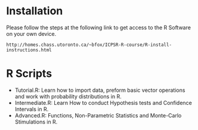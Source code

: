 # Installation 
Please follow the steps at the following link to get access to the R Software on your own device. 
```
http://homes.chass.utoronto.ca/~bfox/ICPSR-R-course/R-install-instructions.html
```

# R Scripts 

- Tutorial.R: Learn how to import data, preform basic vector operations and work with probability distributions in R.
- Intermediate.R: Learn How to conduct Hypothesis tests and Confidence Intervals in R. 
- Advanced.R: Functions, Non-Parametric Statistics and Monte-Carlo Stimulations in R.

